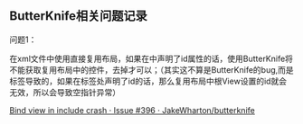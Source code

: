 ## ButterKnife相关问题记录

问题1：

在xml文件中使用<include>直接复用布局，如果在<include>中声明了id属性的话，使用ButterKnife将不能获取复用布局中的控件，去掉才可以；（其实这不算是ButterKnife的bug,而是<include>标签导致的，如果在<include>标签处声明了id的话，那么复用布局中根View设置的id就会无效，所以会导致空指针异常）

[Bind view in include crash · Issue \#396 · JakeWharton/butterknife](https://github.com/JakeWharton/butterknife/issues/396)
